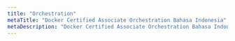 ```yaml
---
title: "Orchestration"
metaTitle: "Docker Certified Associate Orchestration Bahasa Indonesia"
metaDescription: "Docker Certified Associate Orchestration Bahasa Indonesia"
---
```

